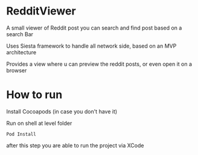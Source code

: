 # RedditViewer

A small viewer of Reddit post you can search and find post based on a search Bar

Uses Siesta framework to handle all network side, based on an MVP architecture

Provides a view where u can preview the reddit posts, or even open it on a browser 

# How to run

Install Cocoapods (in case you don't have it)

Run on shell at level folder

`Pod Install`

after this step you are able to run the project via XCode
